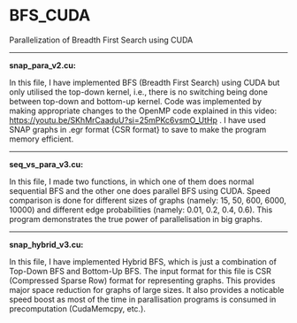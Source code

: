 # BFS_CUDA
Parallelization of Breadth First Search using CUDA 

-----------------------------------------------------------------------------------------------------------------------------------------------------------------------------------------------------------------------

**snap_para_v2.cu:**

In this file, I have implemented BFS (Breadth First Search) using CUDA but only utilised the top-down kernel,
i.e., there is no switching being done between top-down and bottom-up kernel. 
Code was implemented by making appropriate changes to the OpenMP code explained in this video: https://youtu.be/SKhMrCaaduU?si=25mPKc6vsmO_UtHp . 
I have used SNAP graphs in .egr format {CSR format} to save to make the program memory efficient.

-----------------------------------------------------------------------------------------------------------------------------------------------------------------------------------------------------------------------

**seq_vs_para_v3.cu:**

In this file, I made two functions, in which one of them does normal sequential BFS and the other one does parallel BFS using CUDA.
Speed comparison is done for different sizes of graphs (namely: 15, 50, 600, 6000, 10000) and different edge probabilities (namely: 0.01, 0.2, 0.4, 0.6). 
This program demonstrates the true power of parallelisation in big graphs.

-----------------------------------------------------------------------------------------------------------------------------------------------------------------------------------------------------------------------

**snap_hybrid_v3.cu:**

In this file, I have implemented Hybrid BFS, which is just a combination of Top-Down BFS and Bottom-Up BFS. The input format for this file is CSR (Compressed Sparse Row) format for representing graphs. 
This provides major space reduction for graphs of large sizes. It also provides a noticable speed boost as most of the time in parallisation programs is consumed in precomputation (CudaMemcpy, etc.).
